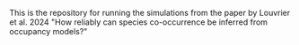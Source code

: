 This is the repository for running the simulations from the paper by Louvrier et al. 2024 "How reliably can species co-occurrence be inferred from occupancy models?"
